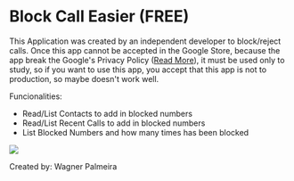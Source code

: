# Block Call Easier (FREE)

This Application was created by an independent developer to block/reject calls. Once this app cannot be accepted in the Google Store, because the app break the Google's Privacy Policy (<a href="https://play.google.com/about/privacy-security-deception/permissions/">Read More</a>), it must be used only to study, so if you want to use this app, you accept that this app is not to production, so maybe doesn't work well.

Funcionalities:
- Read/List Contacts to add in blocked numbers
- Read/List Recent Calls to add in blocked numbers
- List Blocked Numbers and how many times has been blocked

![](blockcallexample.gif)

Created by: Wagner Palmeira
